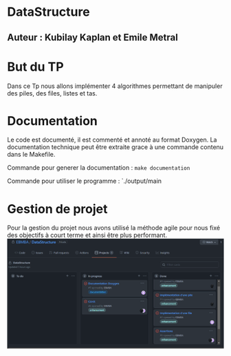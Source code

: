 # DataStructure
## Auteur : Kubilay Kaplan et Emile Metral

# But du TP
Dans ce Tp nous allons implémenter 4 algorithmes permettant de manipuler des piles, des files, listes et tas.
# Documentation
Le code est documenté, il est commenté et annoté au format Doxygen. La documentation technique peut être extraite grace à une commande contenu dans le Makefile.

Commande pour generer la documentation : `make documentation`

Commande pour utiliser le programme : `./output/main

# Gestion de projet
Pour la gestion du projet nous avons utilisé la méthode agile pour nous fixé des objectifs à court terme et ainsi être plus performant.
![Image Projet Agile](img/agile.PNG)